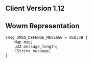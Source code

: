 ## Client Version 1.12

## Wowm Representation
```rust,ignore
smsg SMSG_DEFENSE_MESSAGE = 0x033B {
    Map map;    
    u32 message_length;    
    CString message;    
}

```

